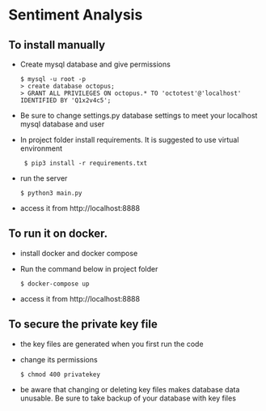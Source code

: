 # Sentiment Analysis


## To install manually

- Create mysql database and give permissions

      $ mysql -u root -p
      > create database octopus;
      > GRANT ALL PRIVILEGES ON octopus.* TO 'octotest'@'localhost' IDENTIFIED BY 'Q1x2v4c5';

- Be sure to change settings.py database settings to meet your localhost mysql database and user
- In project folder install requirements. It is suggested to use virtual environment

       $ pip3 install -r requirements.txt

- run the server

      $ python3 main.py

- access it from http://localhost:8888

## To run it on docker. 

- install docker and docker compose
- Run the command below in project folder

      $ docker-compose up

- access it from http://localhost:8888

## To secure the private key file 

- the key files are generated when you first run the code
- change its permissions

      $ chmod 400 privatekey

- be aware that changing or deleting key files makes database data unusable. Be sure to take backup of your database with key files

